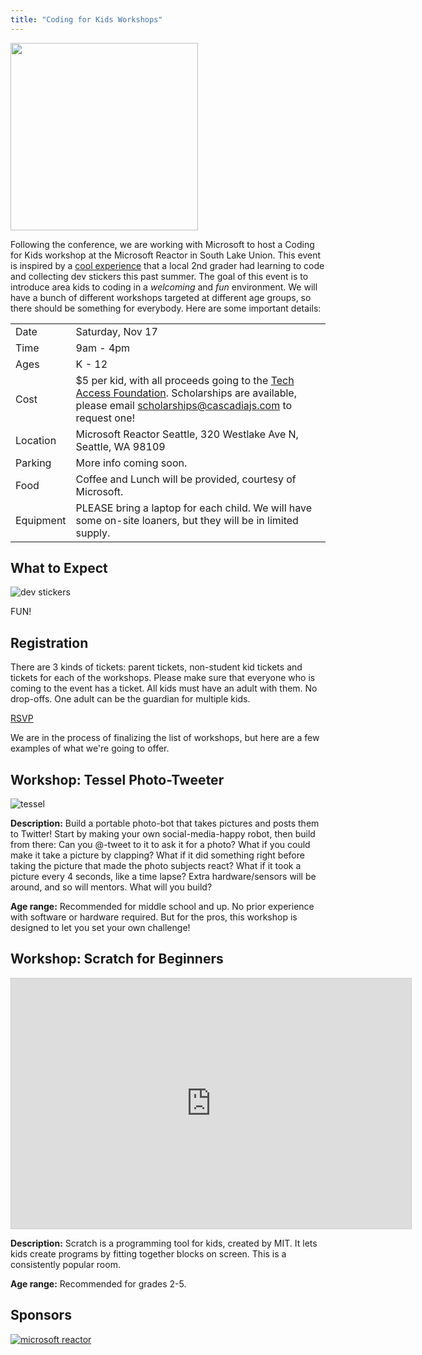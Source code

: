 ```yaml
---
title: "Coding for Kids Workshops"
---
```

<img src="/catherine-shadow.svg" height="300px"/>

Following the conference, we are working with Microsoft to host a Coding for Kids workshop at the Microsoft Reactor in South Lake Union. This event is inspired by a [cool experience](https://www.geekwire.com/2018/will-8-year-old-girl-stick-coding-fun-project-dad-attracts-gifts-tech-community/) that a local 2nd grader had learning to code and collecting dev stickers this past summer. The goal of this event is to introduce area kids to coding in a *welcoming* and *fun* environment. We will have a bunch of different workshops targeted at different age groups, so there should be something for everybody. Here are some important details:

|   |   |
|---|---|
| Date  | Saturday, Nov 17  |
| Time | 9am - 4pm |
| Ages  | K - 12  |
| Cost  | $5 per kid, with all proceeds going to the [Tech Access Foundation](https://techaccess.org/about-us/). Scholarships are available, please email scholarships@cascadiajs.com to request one!  |
| Location | Microsoft Reactor Seattle, 320 Westlake Ave N, Seattle, WA 98109 |
| Parking  | More info coming soon. |
| Food  | Coffee and Lunch will be provided, courtesy of Microsoft. |
| Equipment  | PLEASE bring a laptop for each child. We will have some on-site loaners, but they will be in limited supply. |

## What to Expect

![dev stickers](/dev-stickers.jpg)

FUN! 

## Registration

There are 3 kinds of tickets: parent tickets, non-student kid tickets and tickets for each of the workshops. Please make sure that everyone who is coming to the event has a ticket. All kids must have an adult with them. No drop-offs. One adult can be the guardian for multiple kids.

<a href="https://ti.to/event-loop/cascadiajs-2018/"  class="cta">RSVP</a>

We are in the process of finalizing the list of workshops, but here are a few examples of what we're going to offer. 

## Workshop: Tessel Photo-Tweeter

![tessel](/tessel.png)

**Description:** Build a portable photo-bot that takes pictures and posts them to Twitter! Start by making your own social-media-happy robot, then build from there: Can you @-tweet to it to ask it for a photo? What if you could make it take a picture by clapping? What if it did something right before taking the picture that made the photo subjects react? What if it took a picture every 4 seconds, like a time lapse? Extra hardware/sensors will be around, and so will mentors. What will you build?

**Age range:** Recommended for middle school and up. No prior experience with software or hardware required. But for the pros, this workshop is designed to let you set your own challenge!

## Workshop: Scratch for Beginners

<iframe style="border:1px solid #ccc" src="https://player.vimeo.com/video/65583694" width="640" height="400" frameborder="0"   allowfullscreen></iframe>

**Description:** Scratch is a programming tool for kids, created by MIT. It lets kids create programs by fitting together blocks on screen. This is a consistently popular room.

**Age range:** Recommended for grades 2-5.

## Sponsors

[![microsoft reactor](/reactor-seaplane.png)](https://developer.microsoft.com/en-us/reactor/)

